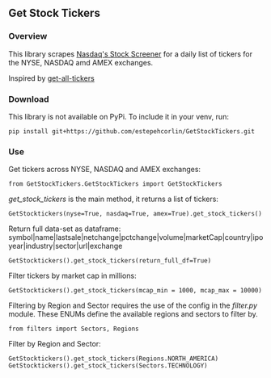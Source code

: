 ## Get Stock Tickers

### Overview
This library scrapes [Nasdaq's Stock Screener](https://www.nasdaq.com/market-activity/stocks/screener) for a daily list 
of tickers for the NYSE, NASDAQ amd AMEX exchanges.

Inspired by [get-all-tickers](https://github.com/shilewenuw/get_all_tickers)

### Download
This library is not available on PyPi. To include it in your venv, run:
```
pip install git+https://github.com/estepehcorlin/GetStockTickers.git
```

### Use
Get tickers across NYSE, NASDAQ and AMEX exchanges:
```
from GetStockTickers.GetStockTickers import GetStockTickers
```

*get_stock_tickers* is the main method, it returns a list of tickers:
```
GetStocktickers(nyse=True, nasdaq=True, amex=True).get_stock_tickers()
```

Return full data-set as dataframe: 
symbol|name|lastsale|netchange|pctchange|volume|marketCap|country|ipoyear|industry|sector|url|exchange
```
GetStocktickers().get_stock_tickers(return_full_df=True)
```

Filter tickers by market cap in millions:
```
GetStocktickers().get_stock_tickers(mcap_min = 1000, mcap_max = 10000)
```

Filtering by Region and Sector requires the use of the config in the *filter.py* module.
These ENUMs define the available regions and sectors to filter by.
```
from filters import Sectors, Regions
```

Filter by Region and Sector:
```
GetStocktickers().get_stock_tickers(Regions.NORTH_AMERICA)
GetStocktickers().get_stock_tickers(Sectors.TECHNOLOGY)
```
